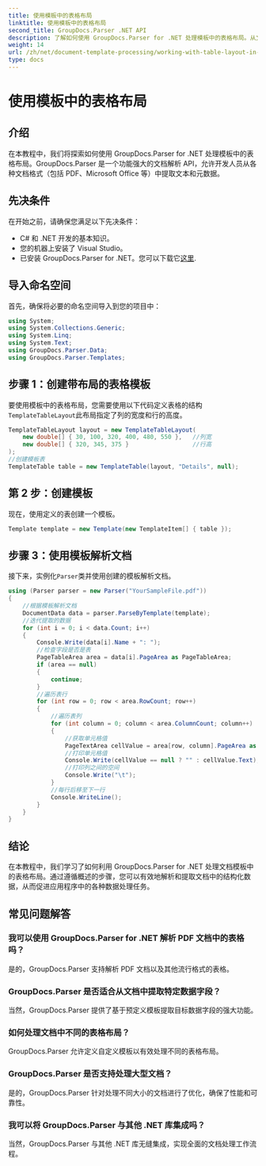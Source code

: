 ```yaml
---
title: 使用模板中的表格布局
linktitle: 使用模板中的表格布局
second_title: GroupDocs.Parser .NET API
description: 了解如何使用 GroupDocs.Parser for .NET 处理模板中的表格布局。从文档中高效提取结构化数据。
weight: 14
url: /zh/net/document-template-processing/working-with-table-layout-in-templates/
type: docs
---
```

# 使用模板中的表格布局

## 介绍
在本教程中，我们将探索如何使用 GroupDocs.Parser for .NET 处理模板中的表格布局。GroupDocs.Parser 是一个功能强大的文档解析 API，允许开发人员从各种文档格式（包括 PDF、Microsoft Office 等）中提取文本和元数据。
## 先决条件
在开始之前，请确保您满足以下先决条件：
- C# 和 .NET 开发的基本知识。
- 您的机器上安装了 Visual Studio。
- 已安装 GroupDocs.Parser for .NET。您可以下载它[这里](https://releases.groupdocs.com/parser/net/).

## 导入命名空间
首先，确保将必要的命名空间导入到您的项目中：
```csharp
using System;
using System.Collections.Generic;
using System.Linq;
using System.Text;
using GroupDocs.Parser.Data;
using GroupDocs.Parser.Templates;
```
## 步骤 1：创建带布局的表格模板
要使用模板中的表格布局，您需要使用以下代码定义表格的结构`TemplateTableLayout`此布局指定了列的宽度和行的高度。
```csharp
TemplateTableLayout layout = new TemplateTableLayout(
    new double[] { 30, 100, 320, 400, 480, 550 },   //列宽
    new double[] { 320, 345, 375 }                  //行高
);
//创建模板表
TemplateTable table = new TemplateTable(layout, "Details", null);
```
## 第 2 步：创建模板
现在，使用定义的表创建一个模板。
```csharp
Template template = new Template(new TemplateItem[] { table });
```
## 步骤 3：使用模板解析文档
接下来，实例化`Parser`类并使用创建的模板解析文档。
```csharp
using (Parser parser = new Parser("YourSampleFile.pdf"))
{
    //根据模板解析文档
    DocumentData data = parser.ParseByTemplate(template);
    //迭代提取的数据
    for (int i = 0; i < data.Count; i++)
    {
        Console.Write(data[i].Name + ": ");
        //检查字段是否是表
        PageTableArea area = data[i].PageArea as PageTableArea;
        if (area == null)
        {
            continue;
        }
        //遍历表行
        for (int row = 0; row < area.RowCount; row++)
        {
            //遍历表列
            for (int column = 0; column < area.ColumnCount; column++)
            {
                //获取单元格值
                PageTextArea cellValue = area[row, column].PageArea as PageTextArea;
                //打印单元格值
                Console.Write(cellValue == null ? "" : cellValue.Text);
                //打印列之间的空间
                Console.Write("\t");
            }
            //每行后移至下一行
            Console.WriteLine();
        }
    }
}
```

## 结论
在本教程中，我们学习了如何利用 GroupDocs.Parser for .NET 处理文档模板中的表格布局。通过遵循概述的步骤，您可以有效地解析和提取文档中的结构化数据，从而促进应用程序中的各种数据处理任务。

## 常见问题解答
### 我可以使用 GroupDocs.Parser for .NET 解析 PDF 文档中的表格吗？
是的，GroupDocs.Parser 支持解析 PDF 文档以及其他流行格式的表格。
### GroupDocs.Parser 是否适合从文档中提取特定数据字段？
当然，GroupDocs.Parser 提供了基于预定义模板提取目标数据字段的强大功能。
### 如何处理文档中不同的表格布局？
GroupDocs.Parser 允许定义自定义模板以有效处理不同的表格布局。
### GroupDocs.Parser 是否支持处理大型文档？
是的，GroupDocs.Parser 针对处理不同大小的文档进行了优化，确保了性能和可靠性。
### 我可以将 GroupDocs.Parser 与其他 .NET 库集成吗？
当然，GroupDocs.Parser 与其他 .NET 库无缝集成，实现全面的文档处理工作流程。